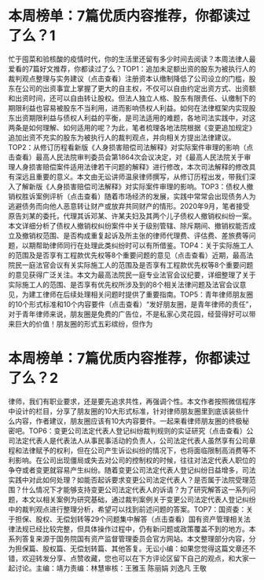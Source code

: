 # 本周榜单：7篇优质内容推荐，你都读过了么？1

忙于囤菜和验核酸的疫情时代，你的生活里还留有多少时间去阅读？本周法律人最爱看的7篇好文推荐，你都读过了么？TOP1：追加未足额出资的股东为被执行人的裁判观点整理与实务建议（点击查看）注册资本认缴制降低了公司设立的门槛，股东在公司的出资事宜上掌握了更大的自主权，不仅可以自由约定出资方式、出资额和出资时间，还可以自由转让股权。但法人独立人格、股东有限责任、认缴制下的期限利益也容易被股东不当利用，进而影响债权人利益。如何在法律框架内实现股东出资期限利益与债权人利益的平衡，是司法适用的难题，各地司法实践中，对这两条是如何理解、如何适用的呢？为此，笔者梳理各地法院根据《变更追加规定》追加出资不充实的股东为被执行人的裁判观点，并向相关方提出法律建议。TOP2：从修订历程看新版《人身损害赔偿司法解释》对实际案件审理的影响（点击查看）最高人民法院审判委员会第1864次会议决定，对《最高人民法院关于审理人身损害赔偿案件适用法律若干问题的解释》进行修改，本次司法解释的修改具有深远且重要的意义。本文由无讼讲师温泉律师撰写，从修订历程出发，带我们深入了解新版《人身损害赔偿司法解释》对实际案件审理的影响。TOP3：债权人撤销权胜诉案例评析（点击查看）随着市场经济的发展，实践中常常会出现债务人为逃避债务而向他人恶意转让财产或放弃共同财产的情形。2020年9月，笔者接受原告刘某的委托，代理其诉邓某、许某夫妇及其两个儿子债权人撤销权纠纷一案。本文详细分析了债权人撤销权纠纷案件中关于级别管辖、除斥期间、撤销权能否成立及撤销权范围、是否构成重复起诉及所主张的律师代理费、评估费、差旅费等问题，以期帮助律师同行在处理此类纠纷时可以有所借鉴。TOP4：关于实际施工人的范围及是否享有工程款优先权等8个重要问题的意见（点击查看）近期，最高法院民一庭法官会议有关实际施工人的范围及是否享有工程款优先权等8个重要问题的意见获得广泛关注。本文为最高法院民一庭专业法官会议纪要，详细整理了关于实际施工人的范围、是否享有优先权所涉及到的8个相关法律问题及法官会议意见，为建工律师在后续处理相关问题时提供了重要指南。TOP5：青年律师朋友圈的10个形式标准和10个内容要件（点击查看）“发好朋友圈，是青年律师的责任”，对于青年律师来说，朋友圈是免费的广告位，不是私家心灵花园，经营得好可以带来巨大的价值！朋友圈的形式五彩缤纷，但作为

# 本周榜单：7篇优质内容推荐，你都读过了么？2

律师，我们有职业要求，还是要先追求共性，再强调个性。本文作者按照微信程序中设计的栏目，分享了朋友圈的10大形式标准，针对律师朋友圈里到底该装些什么内容，作者建议，朋友圈应该有10大内容要件。一起来看律师朋友圈的终极秘密吧。TOP6：变更公司法定代表人登记纠纷裁判规则的实证研究（点击查看）公司法定代表人是代表法人从事民事活动的负责人，公司法定代表人虽然享有公司章程和法律赋予的权利，但在公司产生诉讼纠纷的情况下，也将面临限制高消费等不利影响。在公司出现僵局或失去对公司的控制权的时候，往往对法定代表人职位的争夺或者变更就容易产生纠纷。随着变更公司法定代表人登记纠纷日益增多，司法实践中对此如何处理？如能否起诉要求变更公司法定代表人？是否属于法院受理范围？什么情况下才能够支持变更公司法定代表人的诉请？为了研究解答这一系列问题，本文以相关案例为研究基础，通过裁判案例关于变更公司法定代表人登记纠纷中的裁判观点进行整理分析，希望可以找到前述问题的答案。TOP7：国资委：关于担保、股权、无偿划转等29个问题集中解答（点击查看）国有资产管理相关法律法规已经比较完整，但具体操作过程中，仍有新问题或政策覆盖不到的地方。本系列答复来源于国务院国有资产监督管理委员会官方网站。本文整理部分内容，分为担保篇、股权篇、无偿划转篇、其他答复。无讼小编：如果您觉得这篇文章还不错，欢迎转发分享、点赞收藏，您也可以在下方评论区留下自己的观点，和大家一起讨论。主编：靖力责编：林慧审核：王雅玉 陈丽娟 刘逸凡 王敬


